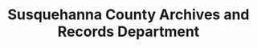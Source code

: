 ---
layout: repo
title: "Susquehanna County Archives and Records Department"
id: 14562
permalink: repos/14562/
---